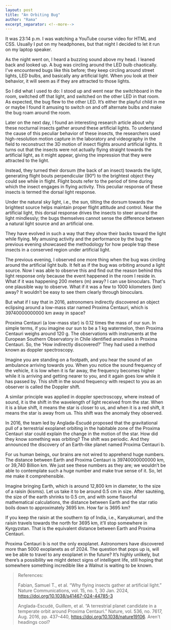 ```yaml
---
layout: post
title: "An Orbiting Bug"
author: "Rama"
excerpt_separator: <!--more-->
---
```


It was 23:14 p.m. I was watching a YouTube course video for HTML and CSS. Usually I put on my headphones, but that night I decided to let it run on my laptop speaker.<!--more--> 

As the night went on, I heard a buzzing sound above my head. I leaned back and looked up. A bug was circling around the LED bulb chaotically. I've encountered bugs like this before; they keep circling around street lights, LED bulbs, and basically any artificial light. When you look at their behavior, it will seem as if they are attracted to those lights. 

So I did what I used to do: I stood up and went near the switchboard in the room, switched off that light, and switched on the other LED in that room. As expected, the bug flew to the other LED. It’s either the playful child in me or maybe I found it amusing to switch on and off alternate bulbs and make the bug roam around the room. 

Later on the next day, I found an interesting research article about why these nocturnal insects gather around these artificial lights. To understand the cause of this peculiar behavior of these insects, the researchers used high-resolution motion capture in the laboratory and videography in the field to reconstruct the 3D motion of insect flights around artificial lights. It turns out that the insects were not actually flying straight towards the artificial light, as it might appear, giving the impression that they were attracted to the light. 

Instead, they turned their dorsum (the back of an insect) towards the light, generating flight bouts perpendicular (90°) to the brightest object they could see while in flight. Flight bouts refer to the period of time during which the insect engages in flying activity. This peculiar response of these insects is termed the dorsal light response.

Under the natural sky light, i.e., the sun, tilting the dorsum towards the brightest source helps maintain proper flight attitude and control. Near the artificial light, this dorsal response drives the insects to steer around the light mindlessly; the bugs themselves cannot sense the difference between a natural light source and an artificial one. 

They have evolved in such a way that they show their backs toward the light while flying. My amusing activity and the performance by the bug the previous evening showcased the methodology for how people trap these insects in a conserved region under artificial light. 

The previous evening, I observed one more thing when the bug was circling around the artificial light bulb. It felt as if the bug was orbiting around a light source. Now I was able to observe this and find out the reason behind this light response only because the event happened in the room I reside in. What if it was happening 200 meters (m) away? I can use binoculars. That's one plausible way to observe. What if it was a few to 1000 kilometers (km) away? It wouldn’t be easy to see them clearly through binoculars.

But what if I say that in 2016, astronomers indirectly discovered an object eclipsing around a low-mass star named Proxima Centauri, which is 39740000000000 km away in space?

Proxima Centauri (a low-mass star) is 0.12 times the mass of our sun. In simple terms, if you imagine our sun to be a 1 kg watermelon, then Proxima Centauri weighs around 120 g. The observations with instruments at the European Southern Observatory in Chile identified anomalies in Proxima Centauri. So, the ‘How indirectly discovered?’ They had used a method known as doppler spectroscopy. 

Imagine you are standing on a footpath, and you hear the sound of an ambulance arriving towards you. When you notice the sound frequency of the vehicle, it is low when it is far away, the frequency becomes higher while it is arriving and getting nearer to you, and it again goes low while it has passed by. This shift in the sound frequency with respect to you as an observer is called the Doppler shift. 

A similar principle was applied in doppler spectroscopy, where instead of sound, it is the shift in the wavelength of light received from the star. When it is a blue shift, it means the star is closer to us, and when it is a red shift, it means the star is away from us. This shift was the anomaly they observed. 

In 2016, the team led by Anglada-Escudé proposed that the gravitational pull of a terrestrial exoplanet orbiting in the habitable zone of the Proxima Centauri star could explain the change in the motion of the star. How did they know something was orbiting? The shift was periodic. And they announced the discovery of an Earth-like planet named Proxima Centauri b. 

For us human beings, our brains are not wired to apprehend huge numbers. The distance between Earth and Proxima Centauri is 39740000000000 km, or 39,740 Billion km. We just see these numbers as they are; we wouldn’t be able to contemplate such a huge number and make true sense of it. So, let me make it comprehensible. 

Imagine bringing Earth, which is around 12,800 km in diameter, to the size of a raisin (kismis). Let us take it to be around 0.5 cm in size. After sautéing, the size of the earth shrinks to 0.5 cm, and with some flavorful mathematical calculations, the distance between Earth and the star ratio boils down to approximately 3695 km. How far is 3695 km?

If you keep the raisin at the southern tip of India, i.e., Kanyakumari, and the raisin travels towards the north for 3695 km, it’ll stop somewhere in Kyrgyzstan. That is the equivalent distance between Earth and Proxima Centauri. 

Proxima Centauri b is not the only exoplanet. Astronomers have discovered more than 5000 exoplanets as of 2024. The question that pops up is, will we be able to travel to any exoplanet in the future? It’s highly unlikely, but there’s a possibility we might detect signs of intelligent life, still hoping that somewhere something incredible like a Walnut is waiting to be known. 




> References:
> 
> Fabian, Samuel T., et al. “Why flying insects gather at artificial light.” Nature Communications, vol. 15, no. 1, 30 Jan. 2024, https://doi.org/10.1038/s41467-024-44785-3
> 
> Anglada-Escudé, Guillem, et al. “A terrestrial planet candidate in a temperate orbit around Proxima Centauri.” Nature, vol. 536, no. 7617, Aug. 2016, pp. 437–440, https://doi.org/10.1038/nature19106. 
Aren't headings cool?
